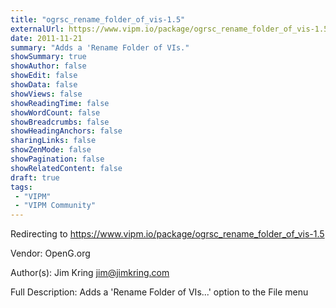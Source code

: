 ```yaml
---
title: "ogrsc_rename_folder_of_vis-1.5"
externalUrl: https://www.vipm.io/package/ogrsc_rename_folder_of_vis-1.5
date: 2011-11-21
summary: "Adds a 'Rename Folder of VIs."
showSummary: true
showAuthor: false
showEdit: false
showData: false
showViews: false
showReadingTime: false
showWordCount: false
showBreadcrumbs: false
showHeadingAnchors: false
sharingLinks: false
showZenMode: false
showPagination: false
showRelatedContent: false
draft: true
tags:
 - "VIPM"
 - "VIPM Community"
---
```


Redirecting to https://www.vipm.io/package/ogrsc_rename_folder_of_vis-1.5

Vendor: OpenG.org

Author(s): Jim Kring <jim@jimkring.com>
 
Full Description:
Adds a 'Rename Folder of VIs...' option to the File menu
